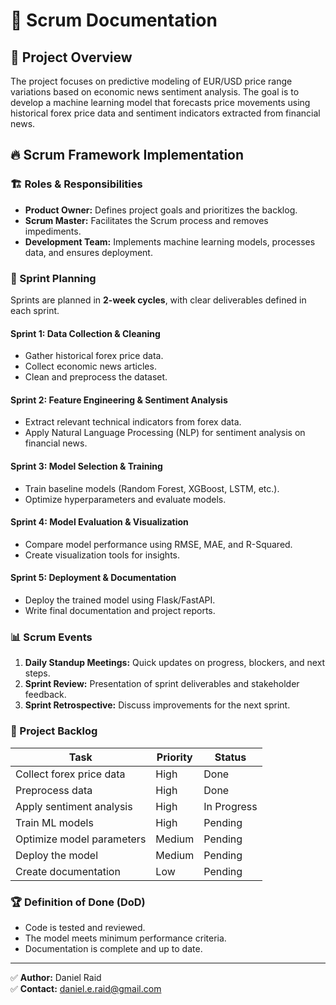 # 📌 Scrum Documentation

## 🎯 Project Overview
The project focuses on predictive modeling of EUR/USD price range variations based on economic news sentiment analysis. The goal is to develop a machine learning model that forecasts price movements using historical forex price data and sentiment indicators extracted from financial news.

## 🔥 Scrum Framework Implementation
### 🏗️ Roles & Responsibilities
- **Product Owner:** Defines project goals and prioritizes the backlog.
- **Scrum Master:** Facilitates the Scrum process and removes impediments.
- **Development Team:** Implements machine learning models, processes data, and ensures deployment.

### 📝 Sprint Planning
Sprints are planned in **2-week cycles**, with clear deliverables defined in each sprint.

#### Sprint 1: Data Collection & Cleaning
- Gather historical forex price data.
- Collect economic news articles.
- Clean and preprocess the dataset.

#### Sprint 2: Feature Engineering & Sentiment Analysis
- Extract relevant technical indicators from forex data.
- Apply Natural Language Processing (NLP) for sentiment analysis on financial news.

#### Sprint 3: Model Selection & Training
- Train baseline models (Random Forest, XGBoost, LSTM, etc.).
- Optimize hyperparameters and evaluate models.

#### Sprint 4: Model Evaluation & Visualization
- Compare model performance using RMSE, MAE, and R-Squared.
- Create visualization tools for insights.

#### Sprint 5: Deployment & Documentation
- Deploy the trained model using Flask/FastAPI.
- Write final documentation and project reports.

### 📊 Scrum Events
1. **Daily Standup Meetings:** Quick updates on progress, blockers, and next steps.
2. **Sprint Review:** Presentation of sprint deliverables and stakeholder feedback.
3. **Sprint Retrospective:** Discuss improvements for the next sprint.

### 🚀 Project Backlog
| Task | Priority | Status |
|------|----------|--------|
| Collect forex price data | High | Done |
| Preprocess data | High | Done |
| Apply sentiment analysis | High | In Progress |
| Train ML models | High | Pending |
| Optimize model parameters | Medium | Pending |
| Deploy the model | Medium | Pending |
| Create documentation | Low | Pending |

### 🏆 Definition of Done (DoD)
- Code is tested and reviewed.
- The model meets minimum performance criteria.
- Documentation is complete and up to date.

---
✅ **Author:** Daniel Raid  
✅ **Contact:** daniel.e.raid@gmail.com

